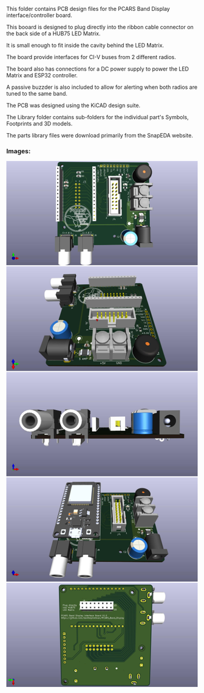 This folder contains PCB design files for the PCARS Band Display interface/controller board.

This booard is designed to plug directly into the ribbon cable connector on the back side of a HUB75 LED Matrix.

It is small enough to fit inside the cavity behind the LED Matrix.

The board provide interfaces for CI-V buses from 2 different radios.

The board also has connections for a DC power supply to power the LED Matrix and ESP32 controller.

A passive buzzder is also included to allow for alerting when both radios are tuned to the same band.

The PCB was designed using the KiCAD design suite.

The Library folder contains sub-folders for the individual part's Symbols, Footprints and 3D models.

The parts library files were download primarily from the SnapEDA website.

### Images:

![Top View](images/W4MLB_Band_Display_Top.jpg)
![Right Side View](images/W4MLB_Band_Display_Right_Side.jpg)
![Front Side View](images/W4MLB_Band_Display_Front_Side.jpg)
![Populated Board](images/W4MLB_Band_Display_Populated.jpg)
![Bottom View](images/W4MLB_Band_Display_Bottom.jpg)
